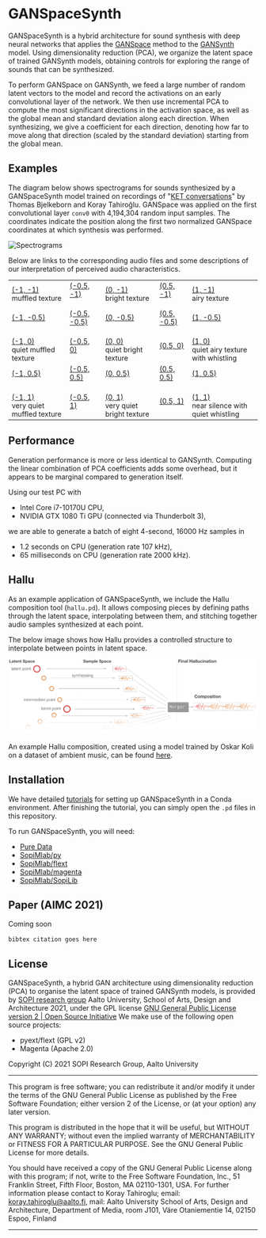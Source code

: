 # GANSpaceSynth

GANSpaceSynth is a hybrid architecture for sound synthesis with deep neural networks that applies the [GANSpace](https://arxiv.org/abs/2004.02546) method to the [GANSynth](https://openreview.net/forum?id=H1xQVn09FX) model. Using dimensionality reduction (PCA), we organize the latent space of trained GANSynth models, obtaining controls for exploring the range of sounds that can be synthesized.

To perform GANSpace on GANSynth, we feed a large number of random latent vectors to the model and record the activations on an early convolutional layer of the network. We then use incremental PCA to compute the most significant directions in the activation space, as well as the global mean and standard deviation along each direction. When synthesizing, we give a coefficient for each direction, denoting how far to move along that direction (scaled by the standard deviation) starting from the global mean.

## Examples

The diagram below shows spectrograms for sounds synthesized by a GANSpaceSynth model trained on recordings of "[KET conversations](https://vimeo.com/176701167)" by Thomas Bjelkeborn and Koray Tahiroğlu. GANSpace was applied on the first convolutional layer `conv0` with 4,194,304 random input samples. The coordinates indicate the position along the first two normalized GANSpace coordinates at which synthesis was performed.

![Spectrograms](media/ct-conversations-model_spectrograms/plot.svg)

Below are links to the corresponding audio files and some descriptions of our interpretation of perceived audio characteristics.

<table>
    <tr>
        <td>
            <a href="media/ct-conversations-model_spectrograms/wave_-1.0,-1.0.wav">(-1, -1)</a><br>
            muffled texture
        </td>
        <td>
            <a href="media/ct-conversations-model_spectrograms/wave_-0.5,-1.0.wav">(-0.5, -1)</a><br>
            &nbsp;
        </td>
        <td>
            <a href="media/ct-conversations-model_spectrograms/wave_0.0,-1.0.wav">(0, -1)</a><br>
            bright texture
        </td>
        <td>
            <a href="media/ct-conversations-model_spectrograms/wave_0.5,-1.0.wav">(0.5, -1)</a><br>
            &nbsp;
        </td>
        <td>
            <a href="media/ct-conversations-model_spectrograms/wave_1.0,-1.0.wav">(1, -1)</a><br>
            airy texture
        </td>
    </tr>
    <tr>
        <td>
            <a href="media/ct-conversations-model_spectrograms/wave_-1.0,-0.5.wav">(-1, -0.5)</a><br>
            &nbsp;
        </td>
        <td>
            <a href="media/ct-conversations-model_spectrograms/wave_-0.5,-0.5.wav">(-0.5, -0.5)</a><br>
            &nbsp;
        </td>
        <td>
            <a href="media/ct-conversations-model_spectrograms/wave_0.0,-0.5.wav">(0, -0.5)</a><br>
            &nbsp;
        </td>
        <td>
            <a href="media/ct-conversations-model_spectrograms/wave_0.5,-0.5.wav">(0.5, -0.5)</a><br>
            &nbsp;
        </td>
        <td>
            <a href="media/ct-conversations-model_spectrograms/wave_1.0,-0.5.wav">(1, -0.5)</a><br>
            &nbsp;
        </td>
    </tr>
    <tr>
        <td>
            <a href="media/ct-conversations-model_spectrograms/wave_-1.0,0.0.wav">(-1, 0)</a><br>
            quiet muffled texture
        </td>
        <td>
            <a href="media/ct-conversations-model_spectrograms/wave_-0.5,0.0.wav">(-0.5, 0)</a><br>
            &nbsp;
        </td>
        <td>
            <a href="media/ct-conversations-model_spectrograms/wave_0.0,0.0.wav">(0, 0)</a><br>
            quiet bright texture
        </td>
        <td>
            <a href="media/ct-conversations-model_spectrograms/wave_0.5,0.0.wav">(0.5, 0)</a><br>
            &nbsp;
        </td>
        <td>
            <a href="media/ct-conversations-model_spectrograms/wave_1.0,0.0.wav">(1, 0)</a><br>
            quiet airy texture with whistling
        </td>
    </tr>
    <tr>
        <td>
            <a href="media/ct-conversations-model_spectrograms/wave_-1.0,0.5.wav">(-1, 0.5)</a><br>
            &nbsp;
        </td>
        <td>
            <a href="media/ct-conversations-model_spectrograms/wave_-0.5,0.5.wav">(-0.5, 0.5)</a><br>
            &nbsp;
        </td>
        <td>
            <a href="media/ct-conversations-model_spectrograms/wave_0.0,0.5.wav">(0, 0.5)</a><br>
            &nbsp;
        </td>
        <td>
            <a href="media/ct-conversations-model_spectrograms/wave_0.5,0.5.wav">(0.5, 0.5)</a><br>
            &nbsp;
        </td>
        <td>
            <a href="media/ct-conversations-model_spectrograms/wave_1.0,0.5.wav">(1, 0.5)</a><br>
            &nbsp;
        </td>
    </tr>
    <tr>
        <td>
            <a href="media/ct-conversations-model_spectrograms/wave_-1.0,1.0.wav">(-1, 1)</a><br>
            very quiet muffled texture
        </td>
        <td>
            <a href="media/ct-conversations-model_spectrograms/wave_-0.5,1.0.wav">(-0.5, 1)</a><br>
            &nbsp;
        </td>
        <td>
            <a href="media/ct-conversations-model_spectrograms/wave_0.0,1.0.wav">(0, 1)</a><br>
            very quiet bright texture
        </td>
        <td>
            <a href="media/ct-conversations-model_spectrograms/wave_0.5,1.0.wav">(0.5, 1)</a><br>
            &nbsp;
        </td>
        <td>
            <a href="media/ct-conversations-model_spectrograms/wave_1.0,1.0.wav">(1, 1)</a><br>
            near silence with quiet whistling
        </td>
    </tr>
</table>

## Performance

Generation performance is more or less identical to GANSynth. Computing the linear combination of PCA coefficients adds some overhead, but it appears to be marginal compared to generation itself.

Using our test PC with

- Intel Core i7-10170U CPU,
- NVIDIA GTX 1080 Ti GPU (connected via Thunderbolt 3),

we are able to generate a batch of eight 4-second, 16000 Hz samples in

- 1.2 seconds on CPU (generation rate 107 kHz),
- 65 milliseconds on CPU (generation rate 2000 kHz).

## Hallu

As an example application of GANSpaceSynth, we include the Hallu composition tool (`hallu.pd`). It allows composing pieces by defining paths through the latent space, interpolating between them, and stitching together audio samples synthesized at each point.

The below image shows how Hallu provides a controlled structure to interpolate between points in latent space.

![Hallu](media/HALLU22.png)

An example Hallu composition, created using a model trained by Oskar Koli on a dataset of ambient music, can be found [here](https://drive.google.com/file/d/1grkiBEehfNOD_2wj-EG0SO0CBK4_hyPz/view?usp=sharing).

## Installation

We have detailed [tutorials](https://github.com/SopiMlab/DeepLearningWithAudio/tree/master/utilities/pyext-setup) for setting up GANSpaceSynth in a Conda environment. After finishing the tutorial, you can simply open the `.pd` files in this repository.

To run GANSpaceSynth, you will need:

- [Pure Data](https://puredata.info/)
- [SopiMlab/py](https://github.com/SopiMlab/py)
- [SopiMlab/flext](https://github.com/SopiMlab/flext)
- [SopiMlab/magenta](https://github.com/SopiMlab/magenta)
- [SopiMlab/SopiLib](https://github.com/SopiMlab/SopiLib)

## Paper (AIMC 2021)

Coming soon

```
bibtex citation goes here
```

## License

GANSpaceSynth, a hybrid GAN architecture using dimensionality reduction (PCA) to organise the latent space of trained GANSynth models, is provided by [SOPI research group](https://sopi.aalto.fi) Aalto University, School of Arts, Design and Architecture 2021, under the GPL license [GNU General Public License version 2 | Open Source Initiative](https://opensource.org/licenses/gpl-2.0.php) We make use of the following open source projects:
 
- pyext/flext (GPL v2)
- Magenta (Apache 2.0)
 
Copyright (C) 2021 SOPI Research Group, Aalto University

--------------------------------------------------------------------

This program is free software; you can redistribute it and/or modify it under the terms of the GNU General Public License as published by the Free Software Foundation; either version 2 of the License, or (at your option) any later version.
 

This program is distributed in the hope that it will be useful, but WITHOUT ANY WARRANTY; without even the implied warranty of MERCHANTABILITY or FITNESS FOR A PARTICULAR PURPOSE.  See the GNU General Public License for more details.

You should have received a copy of the GNU General Public License along with this program; if not, write to the Free Software Foundation, Inc., 51 Franklin Street, Fifth Floor, Boston, MA  02110-1301, USA. For further information please contact to Koray Tahiroglu; email: koray.tahiroglu@aalto.fi, mail: Aalto University School of Arts, Design and Architecture, Department of Media, room J101, Väre Otaniementie 14, 02150 Espoo, Finland

------------------------
